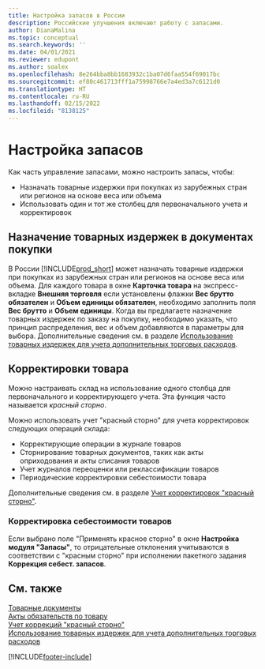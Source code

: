 ```yaml
---
title: Настройка запасов в России
description: Российские улучшения включают работу с запасами.
author: DianaMalina
ms.topic: conceptual
ms.search.keywords: ''
ms.date: 04/01/2021
ms.reviewer: edupont
ms.author: soalex
ms.openlocfilehash: 8e264bba8bb1683932c1ba07d6faa554f69017bc
ms.sourcegitcommit: ef80c461713fff1a75998766e7a4ed3a7c6121d0
ms.translationtype: HT
ms.contentlocale: ru-RU
ms.lasthandoff: 02/15/2022
ms.locfileid: "8138125"
---
```

# <a name="inventory-setup"></a>Настройка запасов

Как часть управление запасами, можно настроить запасы, чтобы: 

- Назначать товарные издержки при покупках из зарубежных стран или регионов на основе веса или объема
- Использовать один и тот же столбец для первоначального учета и корректировок

## <a name="item-charge-assignment-in-purchase-documents"></a>Назначение товарных издержек в документах покупки

В России [!INCLUDE[prod_short](../../includes/prod_short.md)] может назначать товарные издержки при покупках из зарубежных стран или регионов на основе веса или объема. Для каждого товара в окне **Карточка товара** на экспресс-вкладке **Внешняя торговля** если установлены флажки **Вес брутто обязателен** и **Объем единицы обязателен**, необходимо заполнить поля **Вес брутто** и **Объем единицы**. Когда вы предлагаете назначение товарных издержек по заказу на покупку, необходимо указать, что принцип распределения, вес и объем добавляются в параметры для выбора. Дополнительные сведения см. в разделе [Использование товарных издержек для учета дополнительных торговых расходов](../../payables-how-assign-item-charges.md).

## <a name="item-corrections"></a>Корректировки товара

Можно настраивать склад на использование одного столбца для первоначального и корректирующего учета. Эта функция часто называется *красный сторно*.

Можно использовать учет "красный сторно" для учета корректировок следующих операций склада:

- Корректирующие операции в журнале товаров
- Сторнирование товарных документов, таких как акты оприходования и акты списания товаров
- Учет журналов переоценки или реклассификации товаров
- Периодические корректировки себестоимости товара

Дополнительные сведения см. в разделе [Учет корректировок "красный сторно"](How-to-Post-Red-Storno-Corrections.md).

### <a name="adjusting-item-cost"></a>Корректировка себестоимости товаров

Если выбрано поле "Применять красное сторно" в окне **Настройка модуля "Запасы"**, то отрицательные отклонения учитываются в соответствии с "красным сторно" при исполнении пакетного задания **Коррекция себест. запасов**.

## <a name="see-also"></a>См. также

[Товарные документы](Item-Documents.md)  
[Акты обязательств по товару](Item-Obligatory-Acts.md)  
[Учет коррекций "красный сторно"](How-to-Post-Red-Storno-Corrections.md)  
[Использование товарных издержек для учета дополнительных торговых расходов](../../payables-how-assign-item-charges.md)  


[!INCLUDE[footer-include](../../includes/footer-banner.md)]